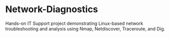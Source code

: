 # Network-Diagnostics
Hands-on IT Support project demonstrating Linux-based network troubleshooting and analysis using Nmap, Netdiscover, Traceroute, and Dig.
